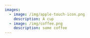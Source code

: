 ```yaml
---
images:
  - image: /img/apple-touch-icon.png
    description: A cup
  - image: /img/coffee.png
    description: some coffee
---
```

